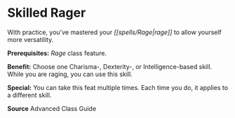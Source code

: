 ﻿---
cssclass: [feats]

---
# Skilled Rager

With practice, you've mastered your _[[spells/Rage|rage]]_ to allow yourself more versatility.

**Prerequisites:** _Rage_ class feature.

**Benefit:** Choose one Charisma-, Dexterity-, or Intelligence-based skill. While you are raging, you can use this skill.

**Special:** You can take this feat multiple times. Each time you do, it applies to a different skill.

**Source** Advanced Class Guide